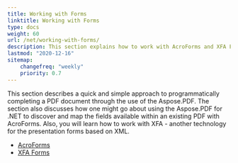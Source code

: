 ```yaml
---
title: Working with Forms
linktitle: Working with Forms
type: docs
weight: 60
url: /net/working-with-forms/
description: This section explains how to work with AcroForms and XFA Forms in your PDF documents with Aspose.PDF for .NET.
lastmod: "2020-12-16"
sitemap:
    changefreq: "weekly"
    priority: 0.7
---
```


This section describes a quick and simple approach to programmatically completing a PDF document through the use of the Aspose.PDF. The section also discusses how one might go about using the Aspose.PDF for .NET  to discover and map the fields available within an existing PDF with AcroForms.
Also, you will learn how to work with XFA - another technology for the presentation forms based on XML.

- [AcroForms](/pdf/net/acroforms/)
- [XFA Forms](/pdf/net/xfa-forms/)
